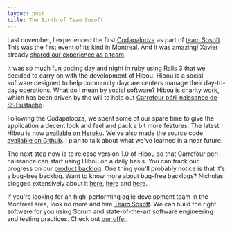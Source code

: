 ```yaml
---
layout: post
title: The Birth of Team Sosoft
---
```


Last november, I experienced the first [Codapalooza](http://www.codapalooza.com "Codapalooza One") as part of [team Sosoft](http://codapalooza.com/teams/pyxis-sosoft/ "Sosoft at Codapalooza One"). This was the first event of its kind in Montreal. And it was amazing!  Xavier already [shared our experience as a team](http://xtothoughts.blogspot.com/2010/11/codapalooza-one-fun-with-purpose.html).

It was so much fun coding day and night in ruby using Rails 3 that we decided to carry on with the development of Hibou. Hibou is a social software designed to help community daycare centers manage their day-to-day operations. What do I mean by social software? Hibou is charity work, which has been driven by the will to help out [Carrefour péri-naissance de St-Eustache](http://www.carrefourperinaissance.org/index.html "Carrefour péri-naissance"). 

Following the Codapalooza, we spent some of our spare time to give the application a decent look and feel and pack a bit more features. The latest Hibou is now [available on Heroku](http://hibou.heroku.com "Hibou on Heroku"). We've also made the source code [available on Github](http://github.com/sosoft/hibou "Hibou on Github"). I plan to talk about what we've learned in a near future.

The next step now is to release version 1.0 of Hibou so that Carrefour péri-naissance can start using Hibou on a daily basis. You can track our progress on our [product backlog](https://www.pyxis-tech.ca/jira/browse/SFT "Hibou's backlog"). One thing you'll probably notice is that it's a bug-free backlog. Want to know more about bug-free backlogs? Nicholas blogged extensively about it [here](http://nicholaslemay.blogspot.com/2010/12/finally-solution-for-bug-free-backlog.html "Part 1"), [here](http://nicholaslemay.blogspot.com/2010/12/finally-solution-for-bug-free.html "Part 2") and [here](http://nicholaslemay.blogspot.com/2011/01/finally-solution-for-bug-free.html "Part 3").

If you're looking for an high-performing agile development team in the Montreal area, look no more and hire [Team Sosoft](http://pyxis-tech.com/en/search/sosoft "Team Sosoft"). We can build the right software for you using Scrum and state-of-the-art software engineering and testing practices. Check out [our offer](http://pyxis-tech.com/en/our-offer/software-development "Our offer").
